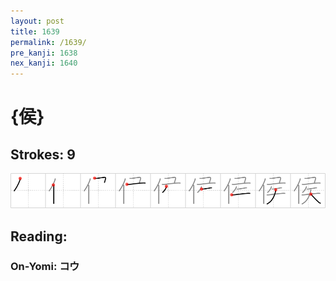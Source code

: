 ```yaml
---
layout: post
title: 1639
permalink: /1639/
pre_kanji: 1638
nex_kanji: 1640
---
```


# {侯}

## Strokes: 9

<div class="stroke"><img src="../images/E4BEAF.png" /></div>

## Reading:

### On-Yomi: コウ
